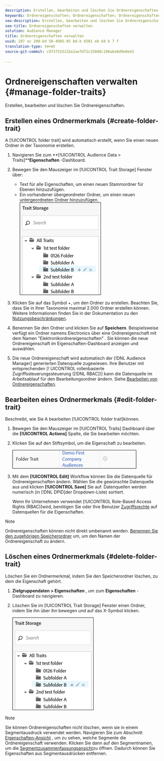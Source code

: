```yaml
---
description: Erstellen, bearbeiten und löschen Sie Ordnereigenschaften.
keywords: Ordnereigenschaften; Ordnereigenschaften; Ordnereigenschaften; Ordnereigenschaft
seo-description: Erstellen, bearbeiten und löschen Sie Ordnereigenschaften.
seo-title: Ordnereigenschaften verwalten
solution: Audience Manager
title: Ordnereigenschaften verwalten
uuid: 287 ac 280-bd 58-4985-85 bd-b 6501 eb 64 b 7 f
translation-type: tm+mt
source-git-commit: c9737315132e2ae7d72c250d8c196abe8d9e0e43

---
```



# Ordnereigenschaften verwalten {#manage-folder-traits}

Erstellen, bearbeiten und löschen Sie Ordnereigenschaften.

## Erstellen eines Ordnermerkmals {#create-folder-trait}

A [!UICONTROL folder trait] wird automatisch erstellt, wenn Sie einen neuen Ordner in der Taxonomie erstellen.

<!-- create-folder-trait.xml -->

1. Navigieren Sie zum **[!UICONTROL Audience Data > Traits]****Eigenschaften** -Dashboard.
1. Bewegen Sie den Mauszeiger im [!UICONTROL Trait Storage] Fenster über:

   * Text für alle Eigenschaften, um einen neuen Stammordner für Ebenen hinzuzufügen.
   * Ein vorhandener übergeordneter Ordner, um einen neuen untergeordneten Ordner hinzuzufügen.
   ![](assets/folder_traits_create.PNG)

1. Klicken Sie auf das Symbol +, um den Ordner zu erstellen. Beachten Sie, dass Sie in Ihrer Taxonomie maximal 2.000 Ordner erstellen können. Weitere Informationen finden Sie in der Dokumentation zu den [Nutzungsbeschränkungen](../../features/administration/usage-limits.md).
1. Benennen Sie den Ordner und klicken Sie auf **Speichern**. Beispielsweise verfügt ein Ordner namens Electronics über eine Ordnereigenschaft mit dem Namen &quot;Elektronikordnereigenschaften&quot; . Sie können die neue Ordnereigenschaft im Eigenschaften-Dashboard anzeigen und auswählen.
1. Die neue Ordnereigenschaft wird automatisch der [!DNL Audience Manager] generierten Datenquelle zugewiesen. Ihre Benutzer mit entsprechenden [! UICONTROL rollenbasierte Zugriffssteuerungssteuerung ([!DNL RBAC])] kann die Datenquelle im Arbeitsablauf für den Bearbeitungsordner ändern. Siehe [Bearbeiten von Ordnereigenschaften](../../features/traits/manage-folder-traits.md#edit-folder-trait).

## Bearbeiten eines Ordnermerkmals {#edit-folder-trait}

Beschreibt, wie Sie A bearbeiten [!UICONTROL folder trait]können.

<!-- edit-folder-trait.xml -->

1. Bewegen Sie den Mauszeiger im [!UICONTROL Traits] Dashboard über die **[!UICONTROL Actions]** Spalte, die Sie bearbeiten möchten.
1. Klicken Sie auf den Stiftsymbol, um die Eigenschaft zu bearbeiten.

   ![](assets/folder_traits_edit_border.png)

1. Mit dem **[!UICONTROL Edit]** Workflow können Sie die Datenquelle für Ordnereigenschaften ändern. Wählen Sie die gewünschte Datenquelle aus und klicken **[!UICONTROL Save]** Sie auf. Datenquellen werden numerisch (in [!DNL DPID]der Dropdown-Liste) sortiert.

   Wenn Ihr Unternehmen verwendet [!UICONTROL Role-Based Access Rights (RBAC)]wird, benötigen Sie oder Ihre Benutzer [Zugriffsrechte](../../features/traits/about-folder-traits.md#role-based-access-controls) auf Datenquellen für die Eigenschaften.

>[!NOTE]
>
>Ordnereigenschaften können nicht direkt umbenannt werden. [Benennen Sie den zugehörigen Speicherordner](../../features/traits/trait-storage.md#rename-delete-trait-storage-folder) um, um den Namen der Ordnereigenschaft zu ändern.

## Löschen eines Ordnermerkmals {#delete-folder-trait}

Löschen Sie ein Ordnermerkmal, indem Sie den Speicherordner löschen, zu dem die Eigenschaft gehört.

<!-- delete-folder-trait.xml -->

1. **Zielgruppendaten &gt; Eigenschaften** , um zum **Eigenschaften** -Dashboard zu navigieren.
1. Löschen Sie im [!UICONTROL Trait Storage] Fenster einen Ordner, indem Sie ihn über ihn bewegen und auf das X-Symbol klicken.

   ![Schrittergebnis](assets/folder_traits_create.PNG)

>[!NOTE]
>
>Sie können Ordnereigenschaften nicht löschen, wenn sie in einem Segmentausdruck verwendet werden. Navigieren Sie zum Abschnitt [Eigenschaften-Ansicht](../../features/traits/trait-details-page.md) , um zu sehen, welche Segmente die Ordnereigenschaft verwenden. Klicken Sie dann auf den Segmentnamen, um die [Segmentzusammenfassungsansicht](../../features/segments/segment-summary-view.md)zu öffnen. Dadurch können Sie Eigenschaften aus Segmentausdrücken entfernen.